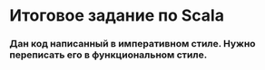 # Итоговое задание по Scala
### Дан код написанный в императивном стиле. Нужно переписать его в функциональном стиле.
